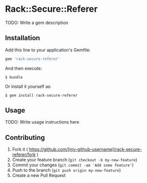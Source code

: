 # Rack::Secure::Referer

TODO: Write a gem description

## Installation

Add this line to your application's Gemfile:

```ruby
gem 'rack-secure-referer'
```

And then execute:

    $ bundle

Or install it yourself as:

    $ gem install rack-secure-referer

## Usage

TODO: Write usage instructions here

## Contributing

1. Fork it ( https://github.com/[my-github-username]/rack-secure-referer/fork )
2. Create your feature branch (`git checkout -b my-new-feature`)
3. Commit your changes (`git commit -am 'Add some feature'`)
4. Push to the branch (`git push origin my-new-feature`)
5. Create a new Pull Request
